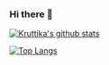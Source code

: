 ### Hi there 👋

<!--
**kix379/kix379** is a ✨ _special_ ✨ repository because its `README.md` (this file) appears on your GitHub profile.

Here are some ideas to get you started:

- 🔭 I’m currently working on ...
- 🌱 I’m currently learning ...
- 👯 I’m looking to collaborate on ...
- 🤔 I’m looking for help with ...
- 💬 Ask me about ...
- 📫 How to reach me: ...
- 😄 Pronouns: ...
- ⚡ Fun fact: ...
-->
[![Kruttika's github stats](https://github-readme-stats.vercel.app/api?username=kix379&show_icons=true)](https://github.com/kix379/github-readme-stats)

[![Top Langs](https://github-readme-stats.vercel.app/api/top-langs/?username=kix379&layout=compact)](https://github.com/kix379/github-readme-stats)
